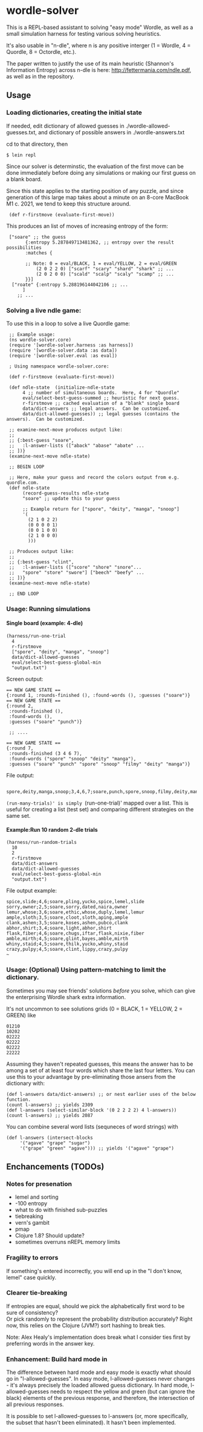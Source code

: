 # wordle-solver

This is a REPL-based assistant to solving "easy mode" Wordle,
as well as a small simulation harness for testing various solving heuristics.

It's also usable in "n-dle", where n is any positive interger
(1 = Wordle, 4 = Quordle, 8 = Octordle, etc.).

The paper written to justify the use of its main heuristic (Shannon's Information Entropy)
across n-dle is here: http://fettermania.com/ndle.pdf, as well as in the repository.


## Usage

### Loading dictionaries, creating the initial state

If needed, edit dictionary of allowed guesses in ./wordle-allowed-guesses.txt, and 
   dictionary of possible answers in ./wordle-answers.txt

cd to that directory, then 

    $ lein repl

Since our solver is determinstic, the evaluation of the first move can be done immediately before 
doing any simulations or making our first guess on a blank board.

Since this state applies to the starting position of any puzzle, and since
generation of this large map takes about a minute on an 8-core MacBook M1 c. 2021,
we tend to keep this structure around.

     (def r-firstmove (evaluate-first-move))

This produces an list of moves of increasing entropy of the form:

     ["soare" ;; the guess
     	   {:entropy 5.287849713481362, ;; entropy over the result possibilities
     	   :matches {

	       ;; Note: 0 = eval/BLACK, 1 = eval/YELLOW, 2 = eval/GREEN
     	       (2 0 2 2 0) ["scarf" "scary" "shard" "shark" ;; ...
     	       (2 0 2 0 0) ["scald" "scalp" "scaly" "scamp" ;; ...
           }}]
      ["roate" {:entropy 5.288196144042106 ;; ...
     	  ]
        ;; ...
     	   

### Solving a live ndle game:

To use this in a loop to solve a live Quordle game:

     ;; Example usage:
     (ns wordle-solver.core)
     (require '[wordle-solver.harness :as harness])
     (require '[wordle-solver.data :as data])
     (require '[wordle-solver.eval :as eval])
     
     ; Using namespace wordle-solver.core:
     
     (def r-firstmove (evaluate-first-move))
     
     (def ndle-state  (initialize-ndle-state
          4 ;; number of simultaneous boards.  Here, 4 for "Quordle"
          eval/select-best-guess-summed ;; heuristic for next guess.
          r-firstmove ;; cached evaluation of a "blank" single board
          data/dict-answers ;; legal answers.  Can be customized.
          data/dict-allowed-guesses)) ;; legal guesses (contains the answers).  Can be customized.
          
     ;; examine-next-move produces output like:
     ;; 
     ;; {:best-guess "soare",
     ;;   :l-answer-lists (["aback" "abase" "abate" ...
     ;; ])}
     (examine-next-move ndle-state)
     
     ;; BEGIN LOOP

     ;; Here, make your guess and record the colors output from e.g. quordle.com.
     (def ndle-state
          (record-guess-results ndle-state
          "soare" ;; update this to your guess
     
          ;; Example return for ["spore", "deity", "manga", "snoop"]
          '(
            (2 1 0 2 2)
            (0 0 0 0 1)
            (0 0 1 0 0)
            (2 1 0 0 0)
            )))
     
     ;; Produces output like:
     ;; 
     ;; {:best-guess "clint",
     ;;   :l-answer-lists (["score" "shore" "snore"...
     ;;   "spore" "store" "swore"] ["beech" "beefy" ...
     ;; ])}
     (examine-next-move ndle-state)

     ;; END LOOP


### Usage: Running simulations

#### Single board (example: 4-dle)

    (harness/run-one-trial
      4
      r-firstmove
      ["spore", "deity", "manga", "snoop"]
      data/dict-allowed-guesses
      eval/select-best-guess-global-min
      "output.txt")

Screen output:

    == NEW GAME STATE ==
    {:round 1, :rounds-finished (), :found-words (), :guesses ("soare")}
    == NEW GAME STATE ==
    {:round 2,
     :rounds-finished (),
     :found-words (),
     :guesses ("soare" "punch")}

     ;; ....
     
    == NEW GAME STATE ==
    {:round 7,
     :rounds-finished (3 4 6 7),
     :found-words ("spore" "snoop" "deity" "manga"),
     :guesses ("soare" "punch" "spore" "snoop" "filmy" "deity" "manga")}


File output:

     spore,deity,manga,snoop;3,4,6,7;soare,punch,spore,snoop,filmy,deity,manga

`(run-many-trials)' is simply `(run-one-trial)' mapped over a list.  This is useful for creating a list (test set) and comparing different strategies on the same set.

#### Example:Run 10 random 2-dle trials
    (harness/run-random-trials
      10
      2
      r-firstmove
      data/dict-answers
      data/dict-allowed-guesses
      eval/select-best-guess-global-min
      "output.txt")

	 
File output example:

    spice,slide;4,6;soare,pling,yucko,spice,lemel,slide
    sorry,owner;2,5;soare,sorry,dated,naira,owner
    lemur,whose;3,6;soare,ethic,whose,duply,lemel,lemur
    ample,sloth;3,5;soare,cloot,sloth,aping,ample
    clank,ashen;3,5;soare,koses,ashen,pubco,clank
    abhor,shirt;3,4;soare,light,abhor,shirt
    flask,fiber;4,6;soare,chugs,iftar,flask,nixie,fiber
    amble,mirth;4,5;soare,glint,bayes,amble,mirth
    whiny,staid;4,5;soare,thilk,yucko,whiny,staid
    crazy,pulpy;4,5;soare,clint,lippy,crazy,pulpy
    ~                                               

### Usage: (Optional) Using pattern-matching to limit the dictionary.

Sometimes you may see friends' solutions *before* you solve,
which can give the enterprising Wordle shark extra information.

It's not uncommon to see solutions grids (0 = BLACK, 1 = YELLOW, 2 = GREEN) like 

    01210
    10202
    02222
    02222
    02222
    22222

Assuming they haven't repeated guesses, this means the answer has to be among a set of at least four words which share the last four letters.
You can use this to your advantage by pre-eliminating those ansers from the dictionary with:

	(def l-answers data/dict-answers) ;; or nest earlier uses of the below function.
	(count l-answers) ;; yields 2309
	(def l-answers (select-similar-block '(0 2 2 2 2) 4 l-answers))
	(count l-answers) ;; yields 2087

You can combine several word lists (sequneces of word strings) with

	(def l-answers (intersect-blocks
	     '("agave" "grape" "sugar")
	     '("grape" "green" "agave"))) ;; yields '("agave" "grape")

## Enchancements (TODOs)

### Notes for presenation

- lemel and sorting
- -100 entropy
- what to do with finished sub-puzzles
- tiebreaking
- vern's gambit
- pmap
- Clojure 1.8?  Should update?
- sometimes overruns nREPL memory limits
 
### Fragility to errors

If something's entered incorrectly, you will end up in the "I don't know, lemel" case quickly.

### Clearer tie-breaking

If entropies are equal, should we pick the alphabetically first word to be sure of consistency?  
Or pick randomly to represent the probability distribution accurately?
Right now, this relies on the Clojure (JVM?) sort hashing to break ties.

Note: Alex Healy's implementation does break what I consider ties first by preferring words in the answer key.

### Enhancement: Build hard mode in

The difference between hard mode and easy mode is exactly what should go in "l-allowed-guesses".
In easy mode, l-allowed-guesses never changes - it's always precisely the loaded allowed guess dictionary.
In hard mode, l-allowed-guesses needs to respect the yellow and green (but can ignore the black) elements of the previous response, and therefore, the intersection of all previous responses.  

It is possible to set l-allowed-guesses to l-answers (or, more specifically, the subset that hasn't been eliminated).  It hasn't been implemented.

